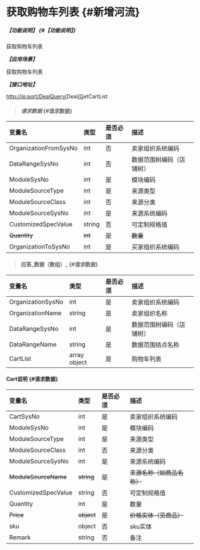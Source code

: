 # 获取购物车列表 {#新增河流}

##### _【功能说明】_ {#【功能说明】}

获取购物车列表

_**【应用场景】**_

获取购物车列表

_**【接口地址】**_

[http://ip:port/DealQuery/](http://ip:port/HMAction/River/AddRiver)Deal[/G](http://ip:port/HMAction/River/AddRiver)etCartList

> #### _请求数据_ {#请求数据}

| 变量名 | 类型 | 是否必须 | 描述 |
| :--- | :--- | :--- | :--- |
| OrganizationFromSysNo | int | 否 | 卖家组织系统编码 |
| DataRangeSysNo | int | 否 | 数据范围树编码（店铺树） |
| ModuleSysNo | int | 是 | 模块编码 |
| ModuleSourceType | int | 是 | 来源类型 |
| ModuleSourceClass | int | 否 | 来源分类 |
| ModuleSourceSysNo | int | 是 | 来源系统编码 |
| CustomizedSpecValue | string | 否 | 可定制规格值 |
| ~~Quantity~~ | ~~int~~ | ~~是~~ | ~~数量~~ |
| OrganizationToSysNo | int | 是 | 买家组织系统编码 |

> #### 应答_数据（数组）_ {#请求数据}

| 变量名 | 类型 | 是否必须 | 描述 |
| :--- | :--- | :--- | :--- |
| OrganizationSysNo | int | 是 | 卖家组织系统编码 |
| OrganizationName | string | 是 | 卖家组织名称 |
| DataRangeSysNo | int | 是 | 数据范围树编码（店铺树） |
| DataRangeName | string | 是 | 数据范围结点名称 |
| CartList | array object | 是 | 购物车列表 |

#### Cart说明 {#请求数据}

| 变量名 | 类型 | 是否必须 | 描述 |
| :--- | :--- | :--- | :--- |
| CartSysNo | int | 是 | 卖家组织系统编码 |
| ModuleSysNo | int | 是 | 模块编码 |
| ModuleSourceType | int | 是 | 来源类型 |
| ModuleSourceClass | int | 否 | 来源分类 |
| ModuleSourceSysNo | int | 是 | 来源系统编码 |
| ~~ModuleSourceName~~ | ~~string~~ | ~~是~~ | ~~来源名称（如商品名称）~~ |
| CustomizedSpecValue | string | 否 | 可定制规格值 |
| Quantity | int | 是 | 数量 |
| ~~Price~~ | ~~object~~ | ~~是~~ | ~~价格实体（见商品）~~ |
| sku | object | 否 | sku实体 |
| Remark | string | 否 | 备注|





